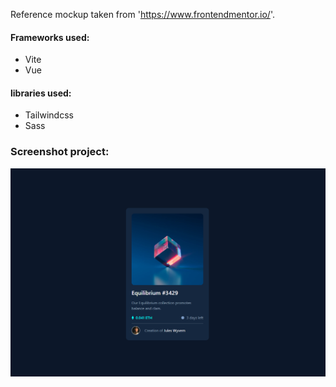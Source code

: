 Reference mockup taken from 'https://www.frontendmentor.io/'.

#### Frameworks used:
- Vite
- Vue

#### libraries used:
- Tailwindcss
- Sass


### Screenshot project:

<img src="./public/imgs/screen-page.png">

